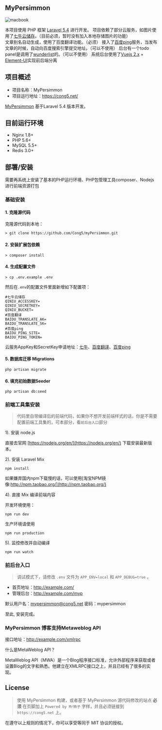 ## MyPersimmon

![macbook](https://raw.githubusercontent.com/Cong5/myPersimmon/master/public/images/screen.jpg)


本项目使用 PHP 框架 [Laravel 5.4](https://doc.laravel-china.org/docs/5.4/) 进行开发。 
项目依赖了部分云服务，如图片使用了[七牛云储存](https://www.qiniu.com/)。（目前必须，暂时没有加入本地存储图片的功能）   
文章别名自动生成，使用了百度翻译功能。（必须）
接入了[百度ping](http://zhanzhang.baidu.com/linksubmit/index)服务，当发布文章的时候，自动向百度搜索引擎提交地址。（可以不使用） 
后台有一个todo panel是调用了[wunderlist](https://www.wunderlist.com/)的。（可以不使用） 
系统后台使用了[Vuejs 2.x](https://cn.vuejs.org/) + [Element-UI](http://element.eleme.io/)实现前后端分离 

## 项目概述

* 项目名称：MyPersimmon
* 项目运行地址：https://cong5.net/

[MyPersimmon](https://github.com/Cong5/myPersimmon) 基于Laravel 5.4 版本开发。

## 目前运行环境

- Nginx 1.8+
- PHP 5.6+
- MySQL 5.5+
- Redis 3.0+

## 部署/安装

需要再系统上安装了基本的PHP运行环境、PHP包管理工具composer、Nodejs进行前端资源打包

### 基础安装

#### 1. 克隆源代码

克隆源代码到本地：

    > git clone https://github.com/Cong5/myPersimmon.git

#### 2. 安装扩展包依赖

    > composer install

#### 4. 生成配置文件

    > cp .env.example .env

然后在`.env`的配置文件里面新增如下配置项：

```shell
#七牛云储存
QINIU_ACCESSKEY=
QINIU_SECRETKEY=
QINIU_BUCKET=
#百度翻译
BAIDU_TRANSLATE_AK=
BAIDU_TRANSLATE_SK=
#百度ping
BAIDU_PING_SITE=
BAIDU_PING_TOKEN=
```

云服务AppKey和SecretKey申请地址：[七牛](http://www.qiniu.com/)、[百度翻译](http://api.fanyi.baidu.com/api/trans/product/index)、[百度ping](http://zhanzhang.baidu.com/linksubmit/index)
    
#### 5. 数据库迁移 Migrations

```shell
php artisan migrate
```

#### 6. 填充初始数据Seeder

```shell
php artisan db:seed
```


### 前端工具集安装

> 代码里自带编译后的前端代码，如果你不想开发前端样式的话，你是不需要配置前端工具集的，可本部分，看`前后台入口`部分

1). 安装 node.js

直接去官网 [https://nodejs.org/en/](https://nodejs.org/en/) 下载安装最新版本。

2). 安装 Laravel Mix

```shell
npm install
```

如果嫌弃国内npm下载慢的话，可以使用[淘宝NPM镜像:http://npm.taobao.org/](http://npm.taobao.org/)

4). 直接 Mix 编译前端内容

开发环境使用：
```shell
npm run dev
```

生产环境请使用
```shell
npm run production
```

5). 监控修改并自动编译

```shell
npm run watch
```

### 前后台入口

> 调试模式下，请修改 `.env` 文件为 `APP_ENV=local` 和 `APP_DEBUG=true` 。

* 首页地址：http://example.com/
* 管理后台：http://example.com/myp

默认用户名：mypersimmon@cong5.net
密码：mypersimmon

至此, 安装完成。


### MyPersimmon 博客支持Metaweblog API

接口地址：http://example.com/xmlrpc

什么是MetaWeblog API？

MetaWeblog API（MWA）是一个Blog程序接口标准，允许外部程序来获取或者设置Blog的文字和熟悉。他建立在XMLRPC接口之上，并且已经有了很多的实现。

## License

> 使用 MyPersimmon 构建，或者基于 MyPersimmon 源代码修改的站点 **必须** 在页脚加上 `Powered by Mr柿子` 字样，并且必须链接到 `https://cong5.net` 上。

在遵守以上规则的情况下，你可以享受等同于 MIT 协议的授权。

